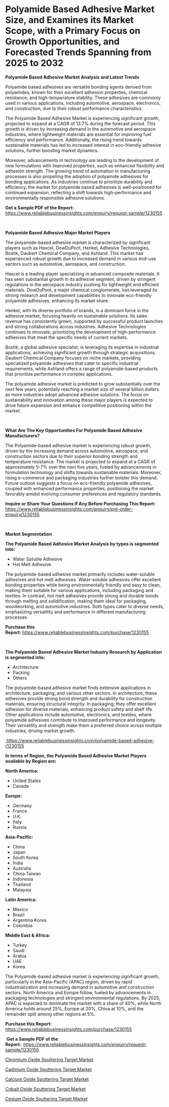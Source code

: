 <p><h1>Polyamide Based Adhesive Market Size, and Examines its Market Scope, with a Primary Focus on Growth Opportunities, and Forecasted Trends Spanning from 2025 to 2032</h1></p><p><strong>Polyamide Based Adhesive Market Analysis and Latest Trends</strong></p>
<p><p>Polyamide based adhesives are versatile bonding agents derived from polyamides, known for their excellent adhesion properties, chemical resistance, and high-temperature stability. These adhesives are commonly used in various applications, including automotive, aerospace, electronics, and construction, due to their robust performance characteristics.</p><p>The Polyamide Based Adhesive Market is experiencing significant growth, projected to expand at a CAGR of 13.7% during the forecast period. This growth is driven by increasing demand in the automotive and aerospace industries, where lightweight materials are essential for improving fuel efficiency and performance. Additionally, the rising trend towards sustainable materials has led to increased interest in eco-friendly adhesive solutions, further boosting market dynamics.</p><p>Moreover, advancements in technology are leading to the development of new formulations with improved properties, such as enhanced flexibility and adhesion strength. The growing trend of automation in manufacturing processes is also propelling the adoption of polyamide adhesives for bonding applications. As industries continue to prioritize durability and efficiency, the market for polyamide based adhesives is well-positioned for continued expansion, reflecting a shift towards high-performance and environmentally responsible adhesive solutions.</p></p>
<p><strong>Get a Sample PDF of the Report:&nbsp;</strong> <a href="https://www.reliablebusinessinsights.com/enquiry/request-sample/1230155?utm_campaign=60&utm_medium=2&utm_source=Github&utm_content=ia&utm_term=03042025&utm_id=polyamide-based-adhesive">https://www.reliablebusinessinsights.com/enquiry/request-sample/1230155</a></p>
<p>&nbsp;</p>
<p><strong>Polyamide Based Adhesive Major Market Players</strong></p>
<p><p>The polyamide-based adhesive market is characterized by significant players such as Hexcel, DowDuPont, Henkel, Adhesive Technologies, Bostik, Daubert Chemical Company, and Ashland. This market has experienced robust growth due to increased demand in various end-use sectors such as automotive, aerospace, and construction.</p><p>Hexcel is a leading player specializing in advanced composite materials. It has seen substantial growth in its adhesive segment, driven by stringent regulations in the aerospace industry pushing for lightweight and efficient materials. DowDuPont, a major chemical conglomerate, has leveraged its strong research and development capabilities to innovate eco-friendly polyamide adhesives, enhancing its market share.</p><p>Henkel, with its diverse portfolio of brands, is a dominant force in the adhesive market, focusing heavily on sustainable solutions. Its sales revenue has consistently grown, supported by successful product launches and strong collaborations across industries. Adhesive Technologies continues to innovate, prioritizing the development of high-performance adhesives that meet the specific needs of current markets.</p><p>Bostik, a global adhesive specialist, is leveraging its expertise in industrial applications, achieving significant growth through strategic acquisitions. Daubert Chemical Company focuses on niche markets, providing specialized polyamide adhesives that cater to specific industrial requirements, while Ashland offers a range of polyamide-based products that prioritize performance in complex applications. </p><p>The polyamide adhesive market is predicted to grow substantially over the next few years, potentially reaching a market size of several billion dollars as more industries adopt advanced adhesive solutions. The focus on sustainability and innovation among these major players is expected to drive future expansion and enhance competitive positioning within the market.</p></p>
<p>&nbsp;</p>
<p><strong>What Are The Key Opportunities For Polyamide Based Adhesive Manufacturers?</strong></p>
<p><p>The Polyamide-based adhesive market is experiencing robust growth, driven by the increasing demand across automotive, aerospace, and construction sectors due to their superior bonding strength and temperature resistance. The market is projected to expand at a CAGR of approximately 5-7% over the next five years, fueled by advancements in formulation technology and shifts towards sustainable materials. Moreover, rising e-commerce and packaging industries further bolster this demand. Future outlook suggests a focus on eco-friendly polyamide adhesives, coupled with enhanced performance properties, positioning the market favorably amidst evolving consumer preferences and regulatory standards.</p></p>
<p><strong>Inquire or Share Your Questions If Any Before Purchasing This Report:</strong> <a href="https://www.reliablebusinessinsights.com/enquiry/pre-order-enquiry/1230155?utm_campaign=60&utm_medium=2&utm_source=Github&utm_content=ia&utm_term=03042025&utm_id=polyamide-based-adhesive">https://www.reliablebusinessinsights.com/enquiry/pre-order-enquiry/1230155</a></p>
<p>&nbsp;</p>
<p><strong>Market Segmentation</strong></p>
<p><strong>The Polyamide Based Adhesive Market Analysis by types is segmented into:</strong></p>
<p><ul><li>Water Soluble Adhesive</li><li>Hot Melt Adhesive</li></ul></p>
<p><p>The polyamide-based adhesive market primarily includes water-soluble adhesives and hot melt adhesives. Water-soluble adhesives offer excellent bonding properties while being environmentally friendly and easy to clean, making them suitable for various applications, including packaging and textiles. In contrast, hot melt adhesives provide strong and durable bonds through melting and solidification, making them ideal for packaging, woodworking, and automotive industries. Both types cater to diverse needs, emphasizing versatility and performance in different manufacturing processes.</p></p>
<p><strong>Purchase this Report:&nbsp;</strong><a href="https://www.reliablebusinessinsights.com/purchase/1230155?utm_campaign=60&utm_medium=2&utm_source=Github&utm_content=ia&utm_term=03042025&utm_id=polyamide-based-adhesive">https://www.reliablebusinessinsights.com/purchase/1230155</a></p>
<p>&nbsp;</p>
<p><strong>The Polyamide Based Adhesive Market Industry Research by Application is segmented into:</strong></p>
<p><ul><li>Architecture</li><li>Packing</li><li>Others</li></ul></p>
<p><p>The polyamide-based adhesive market finds extensive applications in architecture, packaging, and various other sectors. In architecture, these adhesives provide strong bond strength and durability for construction materials, ensuring structural integrity. In packaging, they offer excellent adhesion for diverse materials, enhancing product safety and shelf life. Other applications include automotive, electronics, and textiles, where polyamide adhesives contribute to improved performance and longevity. Their versatility and strength make them a preferred choice across multiple industries, driving market growth.</p></p>
<p><a href="https://www.reliablebusinessinsights.com/polyamide-based-adhesive-r1230155?utm_campaign=60&utm_medium=2&utm_source=Github&utm_content=ia&utm_term=03042025&utm_id=polyamide-based-adhesive">&nbsp;https://www.reliablebusinessinsights.com/polyamide-based-adhesive-r1230155</a></p>
<p><strong>In terms of Region, the Polyamide Based Adhesive Market Players available by Region are:</strong></p>
<p>
    <p> <strong> North America: </strong>
        <ul>
            <li>United States</li>
            <li>Canada</li>
        </ul>
        </p> 
    <p> <strong> Europe: </strong>
        <ul>
            <li>Germany</li>
            <li>France</li>
            <li>U.K.</li>
            <li>Italy</li>
            <li>Russia</li>
        </ul>
        </p> 
    <p> <strong> Asia-Pacific: </strong>
        <ul>
            <li>China</li>
            <li>Japan</li>
            <li>South Korea</li>
            <li>India</li>
            <li>Australia</li>
            <li>China Taiwan</li>
            <li>Indonesia</li>
            <li>Thailand</li>
            <li>Malaysia</li>
        </ul>
        </p> 
    <p> <strong> Latin America: </strong>
        <ul>
            <li>Mexico</li>
            <li>Brazil</li>
            <li>Argentina Korea</li>
            <li>Colombia</li>
        </ul>
        </p> 
    <p> <strong> Middle East & Africa: </strong>
        <ul>
            <li>Turkey</li>
            <li>Saudi</li>
            <li>Arabia</li>
            <li>UAE</li>
            <li>Korea</li>
        </ul>
    </p>
    </p>
<p><p>The Polyamide-based adhesive market is experiencing significant growth, particularly in the Asia-Pacific (APAC) region, driven by rapid industrialization and increasing demand in automotive and construction sectors. North America and Europe follow, fueled by advancements in packaging technologies and stringent environmental regulations. By 2025, APAC is expected to dominate the market with a share of 40%, while North America holds around 25%, Europe at 20%, China at 10%, and the remainder split among other regions at 5%.</p></p>
<p><strong>Purchase this Report: </strong><a href="https://www.reliablebusinessinsights.com/purchase/1230155?utm_campaign=60&utm_medium=2&utm_source=Github&utm_content=ia&utm_term=03042025&utm_id=polyamide-based-adhesive">https://www.reliablebusinessinsights.com/purchase/1230155</a></p>
<p>&nbsp;<strong>Get a Sample PDF of the Report:&nbsp;&nbsp;</strong><a href="https://www.reliablebusinessinsights.com/enquiry/request-sample/1230155?utm_campaign=60&utm_medium=2&utm_source=Github&utm_content=ia&utm_term=03042025&utm_id=polyamide-based-adhesive">https://www.reliablebusinessinsights.com/enquiry/request-sample/1230155</a></p>
<p><strong></strong></p>
<p><p><a href="https://github.com/mynaoanes/Market-Research-Report-List-1/blob/main/chromium-oxide-sputtering-target-market.md?utm_campaign=60&utm_medium=2&utm_source=Github&utm_content=ia&utm_term=03042025&utm_id=polyamide-based-adhesive">Chromium Oxide Sputtering Target Market</a></p><p><a href="https://github.com/joubehobock75/Market-Research-Report-List-1/blob/main/cadmium-oxide-sputtering-target-market.md?utm_campaign=60&utm_medium=2&utm_source=Github&utm_content=ia&utm_term=03042025&utm_id=polyamide-based-adhesive">Cadmium Oxide Sputtering Target Market</a></p><p><a href="https://github.com/ozolsgasko02/Market-Research-Report-List-1/blob/main/calcium-oxide-sputtering-target-market.md?utm_campaign=60&utm_medium=2&utm_source=Github&utm_content=ia&utm_term=03042025&utm_id=polyamide-based-adhesive">Calcium Oxide Sputtering Target Market</a></p><p><a href="https://github.com/borknyberg/Market-Research-Report-List-1/blob/main/cobalt-oxide-sputtering-target-market.md?utm_campaign=60&utm_medium=2&utm_source=Github&utm_content=ia&utm_term=03042025&utm_id=polyamide-based-adhesive">Cobalt Oxide Sputtering Target Market</a></p><p><a href="https://github.com/puhakhommabh/Market-Research-Report-List-1/blob/main/cesium-oxide-sputtering-target-market.md?utm_campaign=60&utm_medium=2&utm_source=Github&utm_content=ia&utm_term=03042025&utm_id=polyamide-based-adhesive">Cesium Oxide Sputtering Target Market</a></p></p>